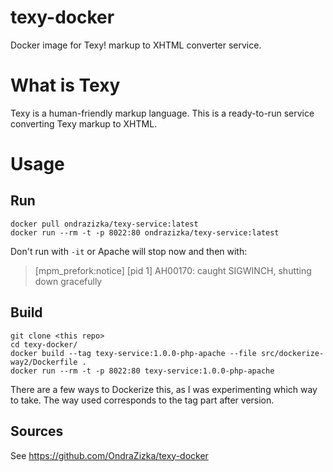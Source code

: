 # texy-docker

Docker image for Texy! markup to XHTML converter service.

What is Texy
============

Texy is a human-friendly markup language.
This is a ready-to-run service converting Texy markup to XHTML.


Usage
=====

Run
---

    docker pull ondrazizka/texy-service:latest
    docker run --rm -t -p 8022:80 ondrazizka/texy-service:latest
    
Don't run with `-it` or Apache will stop now and then with:
> [mpm_prefork:notice] [pid 1] AH00170: caught SIGWINCH, shutting down gracefully
    

Build
-----

    git clone <this repo>
    cd texy-docker/
    docker build --tag texy-service:1.0.0-php-apache --file src/dockerize-way2/Dockerfile .
    docker run --rm -t -p 8022:80 texy-service:1.0.0-php-apache

There are a few ways to Dockerize this, as I was experimenting which way to take.
The way used corresponds to the tag part after version.

Sources
-------

See https://github.com/OndraZizka/texy-docker

<!--
[![Project Stats](https://www.openhub.net/p/texy-docker/widgets/project_thin_badge.gif)](https://www.openhub.net/p/texy-docker)
-->
